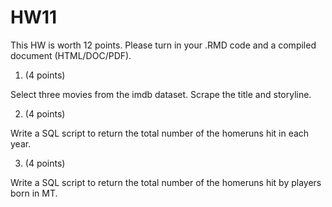 # HW11


This HW is worth 12 points. Please turn in your .RMD code and a compiled document (HTML/DOC/PDF).

1. (4 points)

Select three movies from the imdb dataset. Scrape the title and storyline.

2. (4 points)

Write a SQL script to return the total number of the homeruns hit in each year.

3. (4 points)

Write a SQL script to return the total number of the homeruns hit by players born in MT.
